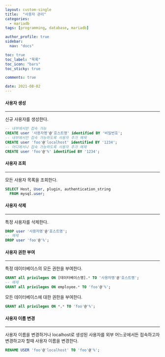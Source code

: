 ```yaml
---
layout: custom-single
title:  "사용자 관리"
categories:
  - mariadb
tags: [programming, database, mariadb]

author_profile: true
sidebar:
  nav: "docs"

toc: true
toc_label: "목록"
toc_icon: "bars"
toc_sticky: true

comments: true

date: 2021-08-02
---
```


#### 사용자 생성
---

신규 사용자를 생성한다.  
```sql
-- 내부에서만 접속 가능
CREATE user '사용자명'@'호스트명' identified BY '비밀번호';
-- 내부에서만 접속 가능하도록 사용자 추가 예제
CREATE user 'foo'@'localhost' identified BY '1234';
-- 어디에서나 접속 가능하도록 사용자 추가 예제
CREATE user 'foo'@'%' identified BY '1234';
```

#### 사용자 조회
---

모든 사용자 목록을 조회한다.
```sql
SELECT Host, User, plugin, authentication_string
  FROM mysql.user;
```

#### 사용자 삭제
---

특정 사용자를 삭제한다.
```sql
DROP user '사용자명'@'호스트명';
-- 예제
DROP user 'foo'@'%';
```

#### 사용자 권한 부여
---

특정 데이터베이스의 모든 권한을 부여한다.
```sql
GRANT all privileges ON [데이터베이스명].* TO '사용자명'@'호스트명';
-- 예제
GRANT all privileges ON employee.* TO 'foo'@'%';
```

모든 데이터베이스에 대한 권한을 부여한다.
```sql
GRANT all privileges ON *.* TO 'foo'@'%';
```

#### 사용자 이름 변경
---

사용자 이름을 변경하거나 localhost로 생성된 사용자를 외부 어느곳에서든 접속하고자 변경하고자 할때 사용자 이름을 변경한다.  
```sql
RENAME USER 'foo'@'localhost' TO 'foo'@'%';
```